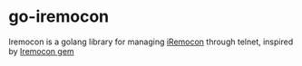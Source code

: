 # go-iremocon
Iremocon is a golang library for managing [iRemocon](http://i-remocon.com/) through telnet, inspired by [Iremocon gem](https://github.com/r7kamura/iremocon)
